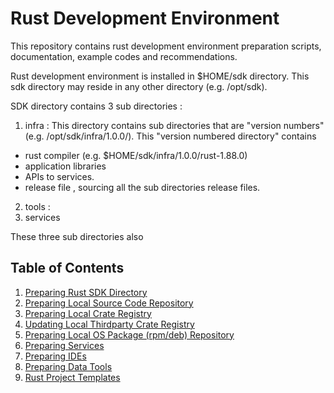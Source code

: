 # Rust Development Environment
This repository contains rust development environment preparation scripts, documentation, example codes and recommendations.

Rust development environment is installed in $HOME/sdk directory. This sdk directory may reside in any other directory (e.g. /opt/sdk).

SDK directory contains 3 sub directories :
1. infra :  This directory contains sub directories that are "version numbers" (e.g. /opt/sdk/infra/1.0.0/).  This "version numbered directory" contains
- rust compiler (e.g. $HOME/sdk/infra/1.0.0/rust-1.88.0)
- application libraries
- APIs to services.
- release file , sourcing all the sub directories release files.
2. tools :
3. services

These three sub directories also




## Table of Contents

1. [Preparing Rust SDK Directory](doc/01.preparing-rust-sdk-directory/)
2. [Preparing Local Source Code Repository](doc/02.preparing-local-source-code-repository/)  
3. [Preparing Local Crate Registry](doc/03.preparing-local-crate-repository/)
4. [Updating Local Thirdparty Crate Registry](doc/04.updating-local-thirdparty-crate-registry/)
5. [Preparing Local OS Package (rpm/deb) Repository](doc/05.preparing-local-package-repository/)
6. [Preparing Services](doc/06.preparing-services)
7. [Preparing IDEs](doc/07.preparing-ides)
8. [Preparing Data Tools](doc/08.preparing-data-tools)
9. [Rust Project Templates](doc/09-rust-project-templates)



